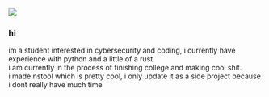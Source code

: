 ![](https://komarev.com/ghpvc/?username=parotic0)
### hi
im a student interested in cybersecurity and coding, i currently have experience with python and a little of a rust.\
i am currently in the process of finishing college and making cool shit.\
i made nstool which is pretty cool, i only update it as a side project because i dont really have much time

